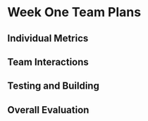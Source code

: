 # Week One Team Plans

## Individual Metrics

## Team Interactions

## Testing and Building

## Overall Evaluation